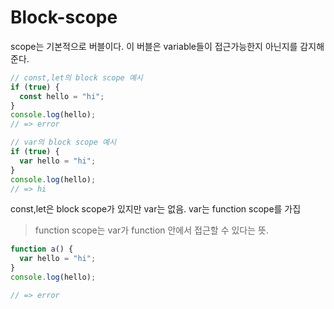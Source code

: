 # Block-scope

scope는 기본적으로 버블이다.
이 버블은 variable들이 접근가능한지 아닌지를 감지해준다.

```js
// const,let의 block scope 예시
if (true) {
  const hello = "hi";
}
console.log(hello);
// => error
```

```js
// var의 block scope 예시
if (true) {
  var hello = "hi";
}
console.log(hello);
// => hi
```

const,let은 block scope가 있지만 var는 없음.
var는 function scope를 가집

> function scope는 var가 function 안에서 접근할 수 있다는 뜻.

```js
function a() {
  var hello = "hi";
}
console.log(hello);

// => error
```
